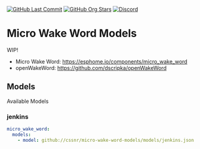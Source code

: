 [![GitHub Last Commit](https://img.shields.io/github/last-commit/cssnr/micro-wake-word-models?logo=github&logoColor=white&label=updated)](https://github.com/cssnr/micro-wake-word-models/graphs/commit-activity)
[![GitHub Org Stars](https://img.shields.io/github/stars/cssnr?style=flat&logo=github&logoColor=white)](https://cssnr.github.io/)
[![Discord](https://img.shields.io/discord/899171661457293343?logo=discord&logoColor=white&label=discord&color=7289da)](https://discord.gg/wXy6m2X8wY)

# Micro Wake Word Models

WIP!

- Micro Wake Word: https://esphome.io/components/micro_wake_word
- openWakeWord: https://github.com/dscripka/openWakeWord

## Models

Available Models

### jenkins

```yaml
micro_wake_word:
  models:
    - model: github://cssnr/micro-wake-word-models/models/jenkins.json
```
